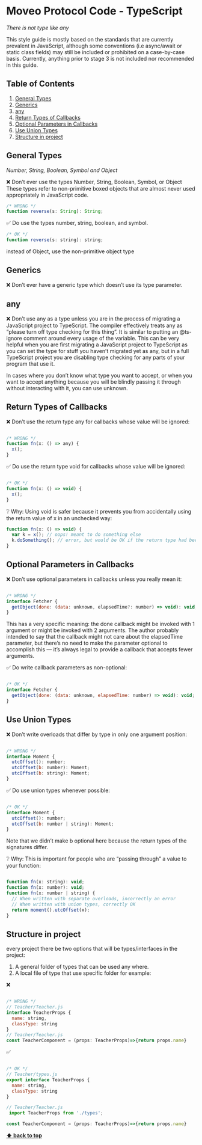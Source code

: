 # Moveo Protocol Code - TypeScript

*There is not type like any*

This style guide is mostly based on the standards that are currently prevalent in JavaScript, although some conventions (i.e async/await or static class fields) may still be included or prohibited on a case-by-case basis. Currently, anything prior to stage 3 is not included nor recommended in this guide.

## Table of Contents

  1. [General Types](#general-types)
  1. [Generics](#generics)
  1. [any](#any)
  1. [Return Types of Callbacks](#return-types-of-callbacks)
  1. [Optional Parameters in Callbacks](#optional-parameters-in-callbacks)
  5. [Use Union Types](#use-union-types)
  6. [Structure in project ](#structure-in-project)


## General Types
  
  *Number, String, Boolean, Symbol and Object*

❌ Don’t ever use the types Number, String, Boolean, Symbol, or Object These types refer to non-primitive boxed objects that are almost never used appropriately in JavaScript code.

````jsx
/* WRONG */
function reverse(s: String): String;
````
✅ Do use the types number, string, boolean, and symbol.


````jsx
/* OK */
function reverse(s: string): string;
````

instead of Object, use the non-primitive object type

 ## Generics

❌ Don’t ever have a generic type which doesn’t use its type parameter. 
## any
 ❌ Don’t use any as a type unless you are in the process of migrating a JavaScript project to TypeScript. The compiler effectively treats any as “please turn off type checking for this thing”. It is similar to putting an @ts-ignore comment around every usage of the variable. This can be very helpful when you are first migrating a JavaScript project to TypeScript as you can set the type for stuff you haven’t migrated yet as any, but in a full TypeScript project you are disabling type checking for any parts of your program that use it.

In cases where you don’t know what type you want to accept, or when you want to accept anything because you will be blindly passing it through without interacting with it, you can use unknown.


## Return Types of Callbacks

 ❌ Don’t use the return type any for callbacks whose value will be ignored:

````jsx

/* WRONG */
function fn(x: () => any) {
  x();
}
````


✅ Do use the return type void for callbacks whose value will be ignored:

````jsx

/* OK */
function fn(x: () => void) {
  x();
}

````
❔ Why: Using void is safer because it prevents you from accidentally using the return value of x in an unchecked way:

````jsx
function fn(x: () => void) {
  var k = x(); // oops! meant to do something else
  k.doSomething(); // error, but would be OK if the return type had been 'any'
}

````
## Optional Parameters in Callbacks

❌ Don’t use optional parameters in callbacks unless you really mean it:
````jsx

/* WRONG */
interface Fetcher {
  getObject(done: (data: unknown, elapsedTime?: number) => void): void;
}
````
This has a very specific meaning: the done callback might be invoked with 1 argument or might be invoked with 2 arguments. The author probably intended to say that the callback might not care about the elapsedTime parameter, but there’s no need to make the parameter optional to accomplish this — it’s always legal to provide a callback that accepts fewer arguments.

✅ Do write callback parameters as non-optional:
````jsx

/* OK */
interface Fetcher {
  getObject(done: (data: unknown, elapsedTime: number) => void): void;
}
````

## Use Union Types
 ❌ Don’t write overloads that differ by type in only one argument position:
````jsx

/* WRONG */
interface Moment {
  utcOffset(): number;
  utcOffset(b: number): Moment;
  utcOffset(b: string): Moment;
}
````


✅ Do use union types whenever possible:

````jsx

/* OK */
interface Moment {
  utcOffset(): number;
  utcOffset(b: number | string): Moment;
}
````

Note that we didn’t make b optional here because the return types of the signatures differ.

❔ Why: This is important for people who are “passing through” a value to your function:
````jsx

function fn(x: string): void;
function fn(x: number): void;
function fn(x: number | string) {
  // When written with separate overloads, incorrectly an error
  // When written with union types, correctly OK
  return moment().utcOffset(x);
}
````

## Structure in project 
 every project there be two options that will  be types/interfaces in the project: 
 1. A general folder of types that can be used any where.
 1. A local file of type that use specific folder for example:  


❌ 
````jsx

/* WRONG */
// Teacher/Teacher.js
interface TeacherProps {
  name: string,
  classType: string
}
// Teacher/Teacher.js
const TeacherComponent = (props: TeacherProps)=>{return props.name}
````

✅ 
````jsx

/* OK */
// Teacher/types.js
export interface TeacherProps {
  name: string,
  classType: string
}

// Teacher/Teacher.js
 import TeacherProps from './types';

const TeacherComponent = (props: TeacherProps)=>{return props.name}
````





**[⬆ back to top](#table-of-contents)**
